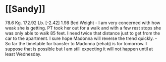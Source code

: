 # [[Sandy]]
78.6 Kg. 172.92 Lb. [-2.42] 1.98 Bed Weight
	- I am very concerned with how weak she is getting.  PT took her out for a walk and with a few rest stops she was only able to walk 85 feet.  I need twice that distance just to get from the car to the apartment.  I sure hope Madonna will reverse the trend quickly.
	- So far the timetable for transfer to Madonna (rehab) is for tomorrow.  I suppose that is possible but I am still expecting it will not happen until at least Wednesday.